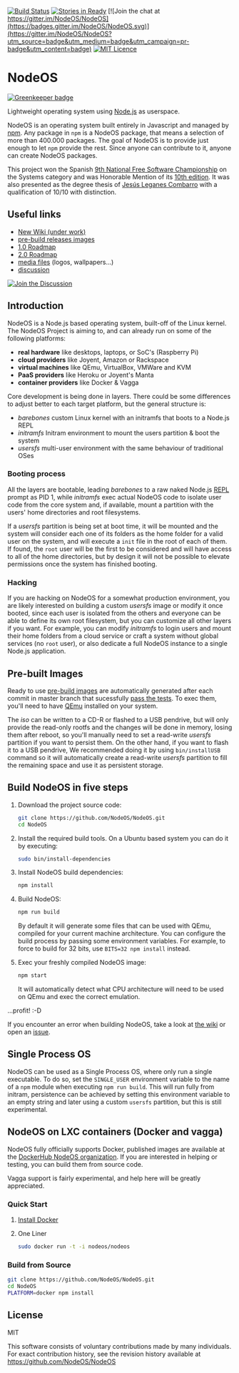 <!---
NodeOS

Copyright (c) 2013-2017 Jacob Groundwater, Jesús Leganés-Combarro 'piranna' and
other contributors

MIT License
-->

[![Build Status](https://semaphoreapp.com/api/v1/projects/71d72807-779a-40d3-a8d4-523cd0a52eb3/356164/shields_badge.svg)](https://semaphoreapp.com/nodeos/nodeos)
[![Stories in Ready](https://badge.waffle.io/NodeOS/NodeOS.png?label=ready&title=Ready)](https://waffle.io/NodeOS/NodeOS)
[![Join the chat at https://gitter.im/NodeOS/NodeOS](https://badges.gitter.im/NodeOS/NodeOS.svg)](https://gitter.im/NodeOS/NodeOS?utm_source=badge&utm_medium=badge&utm_campaign=pr-badge&utm_content=badge)
[![MIT Licence](https://badges.frapsoft.com/os/mit/mit.svg)](https://opensource.org/licenses/mit-license.php)   

# NodeOS

[![Greenkeeper badge](https://badges.greenkeeper.io/NodeOS/NodeOS.svg)](https://greenkeeper.io/)

Lightweight operating system using [Node.js](http://nodejs.org) as userspace.

NodeOS is an operating system built entirely in Javascript and managed by
[npm](https://www.npmjs.com). Any package in `npm` is a NodeOS package, that
means a selection of more than 400.000 packages. The goal of NodeOS is to
provide just enough to let `npm` provide the rest. Since anyone can contribute
to it, anyone can create NodeOS packages.

This project won the Spanish [9th National Free Software Championship](https://www.concursosoftwarelibre.org/1415)
on the Systems category and was Honorable Mention of its [10th edition](https://www.concursosoftwarelibre.org/1516).
It was also presented as the degree thesis of [Jesús Leganes Combarro](https://github.com/piranna)
with a qualification of 10/10 with distinction.

## Useful links

* [New Wiki (under work)](https://nodeos.gitbooks.io/nodeos)
* [pre-build releases images](https://github.com/NodeOS/NodeOS/releases)
* [1.0 Roadmap](https://github.com/NodeOS/NodeOS/issues/37)
* [2.0 Roadmap](https://github.com/NodeOS/NodeOS/issues/146)
* [media files](https://github.com/NodeOS/media) (logos, wallpapers...)
* [discussion](https://github.com/NodeOS/NodeOS/issues)

[![Join the Discussion](http://i.imgur.com/hUjSLXt.png)](https://github.com/NodeOS/NodeOS/issues)

## Introduction

NodeOS is a Node.js based operating system, built-off of the Linux kernel. The
NodeOS Project is aiming to, and can already run on some of the following
platforms:

- **real hardware** like desktops, laptops, or SoC's (Raspberry Pi)
- **cloud providers** like Joyent, Amazon or Rackspace
- **virtual machines** like QEmu, VirtualBox, VMWare and KVM
- **PaaS providers** like Heroku or Joyent's Manta
- **container providers** like Docker & Vagga

Core development is being done in layers. There could be some differences to
adjust better to each target platform, but the general structure is:

- *barebones* custom Linux kernel with an initramfs that boots to a Node.js REPL
- *initramfs* Initram environment to mount the users partition & boot the system
- *usersfs*   multi-user environment with the same behaviour of traditional OSes

### Booting process

All the layers are bootable, leading *barebones* to a raw naked Node.js
[REPL](http://nodejs.org/api/repl.html) prompt as PID 1, while *initramfs* exec
actual NodeOS code to isolate user code from the core system and, if available,
mount a partition  with the users' home directories and root filesystems.

If a *usersfs* partition is being set at boot time, it will be mounted and the
system will consider each one of its folders as the home folder for a valid user
on the system, and will execute a `init` file in the root of each of them. If
found, the `root` user will be the first to be considered and will have access
to all of the home directories, but by design it will not be possible to elevate
permissions once the system has finished booting.

### Hacking

If you are hacking on NodeOS for a somewhat production environment, you are
likely interested on building a custom *usersfs* image or modify it once booted,
since each user is isolated from the others and everyone can be able to define
its own root filesystem, but you can customize all other layers if you want. For
example, you can modify *initramfs* to login users and mount their home folders
from a cloud service or craft a system without global services (no `root` user),
or also dedicate a full NodeOS instance to a single Node.js application.


## Pre-built Images

Ready to use [pre-build images](https://github.com/NodeOS/NodeOS/releases) are
automatically generated after each commit in master branch that sucessfully
[pass the tests](https://semaphoreapp.com/nodeos/nodeos). To exec them, you'll
need to have [QEmu](http://wiki.qemu.org/Main_Page) installed on your system.

The *iso* can be written to a CD-R or flashed to a USB pendrive, but will only
provide the read-only rootfs and the changes will be done in memory, losing them
after reboot, so you'll manually need to set a read-write *usersfs* partition if
you want to persist them. On the other hand, if you want to flash it to a USB
pendrive, We recommended doing it by using `bin/installUSB` command so it will
automatically create a read-write *usersfs* partition to fill the remaining
space and use it as persistent storage.

## Build NodeOS in five steps

1. Download the project source code:

   ```bash
   git clone https://github.com/NodeOS/NodeOS.git
   cd NodeOS
   ```

2. Install the required build tools. On a Ubuntu based system you can do it by
   executing:

   ```bash
   sudo bin/install-dependencies
   ```

3. Install NodeOS build dependencies:

   ```bash
   npm install
   ```

4. Build NodeOS:

    ```bash
    npm run build
    ```

   By default it will generate some files that can be used with QEmu, compiled
   for your current machine architecture. You can  configure the build process
   by passing some environment variables. For example, to force to build for 32
   bits, use `BITS=32 npm install` instead.

5. Exec your freshly compiled NodeOS image:

   ```bash
   npm start
   ```

   It will automatically detect what CPU architecture will need to be used on
   QEmu and exec the correct emulation.

...profit! :-D

If you encounter an error when building NodeOS, take a look at
[the wiki](https://github.com/NodeOS/NodeOS/wiki/Fixing-NodeOS-Build-Errors) or
open an [issue](https://github.com/NodeOS/NodeOS/issues).

## Single Process OS

NodeOS can be used as a Single Process OS, where only run a single executable.
To do so, set the `SINGLE_USER` environment variable to the name of a `npm`
module when executing `npm run build`. This will run fully from initram,
persistence can be achieved by setting this environment variable to an empty
string and later using a custom `usersfs` partition, but this is still
experimental.

## NodeOS on LXC containers (Docker and vagga)

NodeOS fully officially supports Docker, published images are available at the
[DockerHub NodeOS organization](https://hub.docker.com/u/nodeos). If you are
interested in helping or testing, you can build them from source code.

Vagga support is fairly experimental, and help here will be greatly appreciated.

### Quick Start

1. [Install Docker](http://docs.docker.io/en/latest/installation/)
2. One Liner

   ```bash
   sudo docker run -t -i nodeos/nodeos
   ```

### Build from Source

```bash
git clone https://github.com/NodeOS/NodeOS.git
cd NodeOS
PLATFORM=docker npm install
```

## License

MIT

This software consists of voluntary contributions made by many individuals. For
exact contribution history, see the revision history available at
https://github.com/NodeOS/NodeOS
